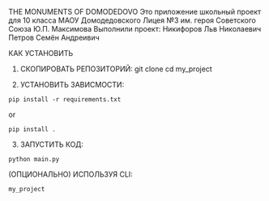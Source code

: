 THE MONUMENTS OF DOMODEDOVO
Это приложение школьный проект для 10 класса МАОУ Домодедовского Лицея №3 им. героя Советского Союза Ю.П. Максимова
Выполнили проект:
Никифоров Льв Николаевич
Петров Семён Андреивич


КАК УСТАНОВИТЬ

1. СКОПИРОВАТЬ РЕПОЗИТОРИЙ:
   git clone <your-repo-url>
   cd my_project
   
2. УСТАНОВИТЬ ЗАВИСМОСТИ:
```
pip install -r requirements.txt
```
or
```
pip install .
```
3. ЗАПУСТИТЬ КОД:
```
python main.py
```
(ОПЦИОНАЛЬНО) ИСПОЛЬЗУЯ CLI:
```
my_project
```
